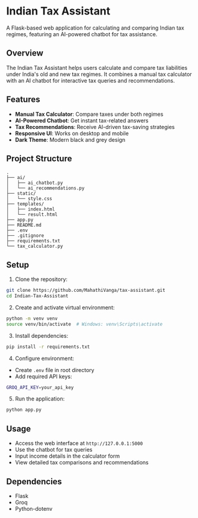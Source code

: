 # Indian Tax Assistant

A Flask-based web application for calculating and comparing Indian tax regimes, featuring an AI-powered chatbot for tax assistance.

## Overview

The Indian Tax Assistant helps users calculate and compare tax liabilities under India's old and new tax regimes. It combines a manual tax calculator with an AI chatbot for interactive tax queries and recommendations.

## Features

- **Manual Tax Calculator**: Compare taxes under both regimes
- **AI-Powered Chatbot**: Get instant tax-related answers
- **Tax Recommendations**: Receive AI-driven tax-saving strategies
- **Responsive UI**: Works on desktop and mobile
- **Dark Theme**: Modern black and grey design

## Project Structure

```
.
├── ai/
│   ├── ai_chatbot.py
│   └── ai_recommendations.py
├── static/
│   └── style.css
├── templates/
│   ├── index.html
│   └── result.html
├── app.py
├── README.md
├── .env
├── .gitignore
├── requirements.txt
└── tax_calculator.py

```

## Setup

1. Clone the repository:
```bash
git clone https://github.com/MahathiVanga/tax-assistant.git
cd Indian-Tax-Assistant
```

2. Create and activate virtual environment:
```bash
python -m venv venv
source venv/bin/activate  # Windows: venv\Scripts\activate
```

3. Install dependencies:
```bash
pip install -r requirements.txt
```

4. Configure environment:
- Create `.env` file in root directory
- Add required API keys:
```bash
GROQ_API_KEY=your_api_key
```

5. Run the application:
```bash
python app.py
```

## Usage

- Access the web interface at `http://127.0.0.1:5000`
- Use the chatbot for tax queries
- Input income details in the calculator form
- View detailed tax comparisons and recommendations

## Dependencies

- Flask
- Groq
- Python-dotenv



